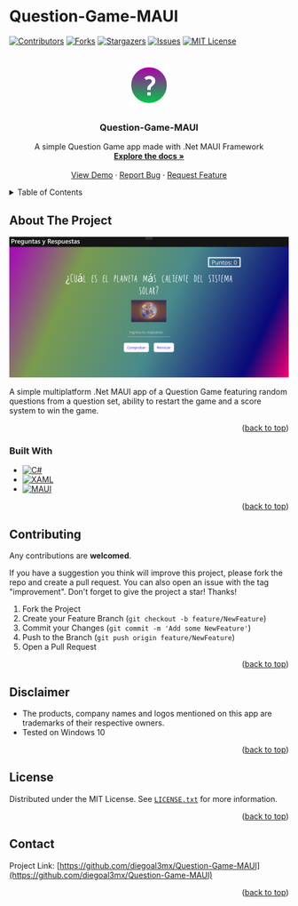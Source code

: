 # Question-Game-MAUI

<a name="readme-top"></a>


[![Contributors][contributors-shield]][contributors-url]
[![Forks][forks-shield]][forks-url]
[![Stargazers][stars-shield]][stars-url]
[![Issues][issues-shield]][issues-url]
[![MIT License][license-shield]][license-url]





<br />
<div align="center">
  <a href="https://github.com/diegoal3mx/Question-Game-MAUI">
    <img src="images/Question-Game-MAUI-Logo.png" alt="Logo" width="80" height="80">
  </a>

<h3 align="center">Question-Game-MAUI</h3>

  <p align="center">
    A simple Question Game app made with .Net MAUI Framework
    <br />
    <a href="https://github.com/diegoal3mx/Question-Game-MAUI"><strong>Explore the docs »</strong></a>
    <br />
    <br />
    <a href="https://github.com/diegoal3mx/Question-Game-MAUI">View Demo</a>
    ·
    <a href="https://github.com/diegoal3mx/Question-Game-MAUI/issues">Report Bug</a>
    ·
    <a href="https://github.com/diegoal3mx/Question-Game-MAUI/issues">Request Feature</a>
  </p>
</div>




<details>
  <summary>Table of Contents</summary>
  <ol>
    <li>
      <a href="#about-the-project">About The Project</a>
      <ul>
        <li><a href="#built-with">Built With</a></li>
      </ul>
    </li>
    <li><a href="#contributing">Contributing</a></li>
     <li><a href="#disclaimer">Disclaimer</a></li>
    <li><a href="#license">License</a></li>
    <li><a href="#contact">Contact</a></li>
  </ol>
</details>



## About The Project

[![Product Name Screen Shot][product-screenshot]](https://github.com/diegoal3mx/Question-Game-MAUI/blob/master/images/Question-Game-MAUI-Screenshot.png)

A simple multiplatform .Net MAUI app of a Question Game featuring random questions from a question set, ability to restart the game and a score system to win the game. 
<p align="right">(<a href="#readme-top">back to top</a>)</p>



### Built With

* [![C#][C#]][C#-url]
* [![XAML][XAML]][XAML-url]
* [![MAUI][MAUI]][MAUI-url]

<p align="right">(<a href="#readme-top">back to top</a>)</p>



## Contributing

Any contributions are **welcomed**.

If you have a suggestion you think will improve this project, please fork the repo and create a pull request. You can also open an issue with the tag "improvement".
Don't forget to give the project a star! Thanks!

1. Fork the Project
2. Create your Feature Branch (`git checkout -b feature/NewFeature`)
3. Commit your Changes (`git commit -m 'Add some NewFeature'`)
4. Push to the Branch (`git push origin feature/NewFeature`)
5. Open a Pull Request

<p align="right">(<a href="#readme-top">back to top</a>)</p>

## Disclaimer

* The products, company names and logos mentioned on this app are trademarks of their respective owners.
* Tested on Windows 10

<p align="right">(<a href="#readme-top">back to top</a>)</p>

## License

Distributed under the MIT License. See [`LICENSE.txt`](https://github.com/diegoal3mx/Question-Game-MAUI/blob/master/LICENSE.txt) for more information.

<p align="right">(<a href="#readme-top">back to top</a>)</p>



## Contact

Project Link: [https://github.com/diegoal3mx/Question-Game-MAUI](https://github.com/diegoal3mx/Question-Game-MAUI)

<p align="right">(<a href="#readme-top">back to top</a>)</p>

[contributors-shield]: https://img.shields.io/github/contributors/diegoal3mx/Question-Game-MAUI.svg?style=for-the-badge
[contributors-url]: https://github.com/diegoal3mx/Question-Game-MAUI/graphs/contributors
[forks-shield]: https://img.shields.io/github/forks/diegoal3mx/Question-Game-MAUI.svg?style=for-the-badge
[forks-url]: https://github.com/diegoal3mx/Question-Game-MAUI/network/members
[stars-shield]: https://img.shields.io/github/stars/diegoal3mx/Question-Game-MAUI.svg?style=for-the-badge
[stars-url]: https://github.com/diegoal3mx/Question-Game-MAUI/stargazers
[issues-shield]: https://img.shields.io/github/issues/diegoal3mx/Question-Game-MAUI.svg?style=for-the-badge
[issues-url]: https://github.com/diegoal3mx/Question-Game-MAUI/issues
[license-shield]: https://img.shields.io/github/license/diegoal3mx/Question-Game-MAUI.svg?style=for-the-badge
[license-url]: https://github.com/diegoal3mx/Question-Game-MAUI/blob/master/LICENSE.txt
[linkedin-shield]: https://img.shields.io/badge/-LinkedIn-black.svg?style=for-the-badge&logo=linkedin&colorB=555
[linkedin-url]: https://linkedin.com/in/linkedin_username
[product-screenshot]: images/Question-Game-MAUI-Screenshot.png
[C#]: https://img.shields.io/badge/C%23-239120?style=for-the-badge&logo=c-sharp&logoColor=white
[C#-url]:https://learn.microsoft.com/en-us/dotnet/csharp/
[XAML]: https://img.shields.io/badge/xaml-%230C54C2.svg?&style=for-the-badge&logo=xaml&logoColor=white
[XAML-url]: https://learn.microsoft.com/en-us/dotnet/maui/xaml/
[MAUI]: https://img.shields.io/badge/.NET%20MAUI-512BD4?style=for-the-badge&logo=dotnet&logoColor=white
[MAUI-url]: https://learn.microsoft.com/en-us/dotnet/maui/
